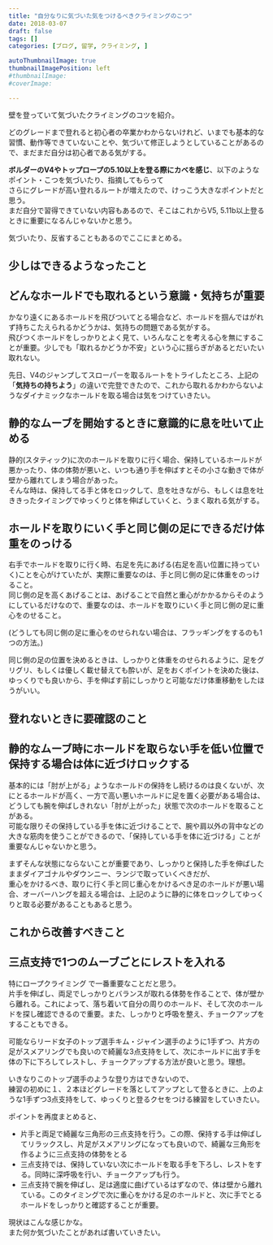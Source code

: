 ```yaml
---
title: "自分なりに気づいた気をつけるべきクライミングのこつ"
date: 2018-03-07
draft: false
tags: []
categories: [ブログ, 留学, クライミング, ]

autoThumbnailImage: true
thumbnailImagePosition: left
#thumbnailImage:
#coverImage:

---
```


壁を登っていて気づいたクライミングのコツを紹介。

<!--more-->

どのグレードまで登れると初心者の卒業かわからないけれど、いまでも基本的な習慣、動作等できていないことや、気づいて修正しようとしていることがあるので、まだまだ自分は初心者である気がする。  

**ボルダーのV4やトップロープの5.10以上を登る際にカベを感じ**、以下のようなポイント・こつを気づいたり、指摘してもらって  
さらにグレードが高い登れるルートが増えたので、けっこう大きなポイントだと思う。  
まだ自分で習得できていない内容もあるので、そこはこれからV5, 5.11b以上登るときに重要になるんじゃないかと思う。  

気づいたり、反省することもあるのでここにまとめる。 

<!-- toc -->

## 少しはできるようなったこと

## どんなホールドでも取れるという意識・気持ちが重要

かなり遠くにあるホールドを飛びついてとる場合など、ホールドを掴んではがれず持ちこたえられるかどうかは、気持ちの問題である気がする。  
飛びつくホールドをしっかりとよく見て、いろんなことを考える心を無にすることが重要。少しでも「取れるかどうか不安」という心に揺らぎがあるとだいたい取れない。  

先日、V4のジャンプしてスローパーを取るルートをトライしたところ、上記の「**気持ちの持ちよう**」の違いで完登できたので、これから取れるかわからないようなダイナミックなホールドを取る場合は気をつけていきたい。  


## 静的なムーブを開始するときに意識的に息を吐いて止める

静的(スタティック)に次のホールドを取りに行く場合、保持しているホールドが悪かったり、体の体勢が悪いと、いつも通り手を伸ばすとその小さな動きで体が壁から離れてしまう場合があった。  
そんな時は、保持してる手と体をロックして、息を吐きながら、もしくは息を吐ききったタイミングでゆっくりと体を伸ばしていくと、うまく取れる気がする。  

## ホールドを取りにいく手と同じ側の足にできるだけ体重をのっける

右手でホールドを取りに行く時、右足を先にあげる(右足を高い位置に持っていく)ことを心がけていたが、実際に重要なのは、手と同じ側の足に体重をのっけること。  
同じ側の足を高くあげることは、あげることで自然と重心がかかるからそのようにしているだけなので、重要なのは、ホールドを取りにいく手と同じ側の足に重心をのせること。  

(どうしても同じ側の足に重心をのせられない場合は、フラッギングをするのも1つの方法。)  

同じ側の足の位置を決めるときは、しっかりと体重をのせられるように、足をグリグリ、もしくは優しく載せ替えても酔いが、足をおくポイントを決めた後は、ゆっくりでも良いから、手を伸ばす前にしっかりと可能なだけ体重移動をしたほうがいい。  


## 登れないときに要確認のこと


## 静的なムーブ時にホールドを取らない手を低い位置で保持する場合は体に近づけロックする

基本的には「肘が上がる」ようなホールドの保持をし続けるのは良くないが、次にとるホールドが高く、一方で高い悪いホールドに足を置く必要がある場合は、どうしても腕を伸ばしきれない「肘が上がった」状態で次のホールドを取ることがある。  
可能な限りその保持している手を体に近づけることで、腕や肩以外の背中などの大きな筋肉を使うことができるので、「保持している手を体に近づける」ことが重要なんじゃないかと思う。  

まずそんな状態にならないことが重要であり、しっかりと保持した手を伸ばしたままダイアゴナルやダウンニー、ランジで取っていくべきだが、  
重心をかけるべき、取りに行く手と同じ重心をかけるべき足のホールドが悪い場合、オーバーハングを超える場合は、上記のように静的に体をロックしてゆっくりと取る必要があることもあると思う。  

## これから改善すべきこと

## **三点支持で1つのムーブごとにレストを入れる**

特にロープクライミング で一番重要なことだと思う。  
片手を伸ばし、両足でしっかりとバランスが取れる体勢を作ることで、体が壁から離れる。これによって、落ち着いて自分の周りのホールド、そして次のホールドを探し確認できるので重要。また、しっかりと呼吸を整え、チョークアップをすることもできる。  

可能ならリード女子のトップ選手キム・ジャイン選手のように1手ずつ、片方の足がスメアリングでも良いので綺麗な3点支持をして、次にホールドに出す手を体の下に下ろしてレストし、チョークアップする方法が良いと思う。理想。  

いきなりこのトップ選手のような登り方はできないので、  
練習の初めに１、２本ほどグレードを落としてアップとして登るときに、上のような1手ずつ3点支持をして、ゆっくりと登るクセをつける練習をしていきたい。  

ポイントを再度まとめると、  
- 片手と両足で綺麗な三角形の三点支持を行う。この際、保持する手は伸ばしてリラックスし、片足がスメアリングになっても良いので、綺麗な三角形を作るように三点支持の体勢をとる
- 三点支持では、保持していない次にホールドを取る手を下ろし、レストをする。同時に深呼吸を行い、チョークアップも行う。
- 三点支持で腕を伸ばし、足は適度に曲げているはずなので、体は壁から離れている。このタイミングで次に重心をかける足のホールドと、次に手でとるホールドをしっかりと確認することが重要。


現状はこんな感じかな。  
また何か気づいたことがあれば書いていきたい。  

